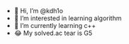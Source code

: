 - 👋 Hi, I’m @kdh1o
- 👀 I’m interested in learning algorithm
- 🌱 I’m currently learning c++
- 😂 My solved.ac tear is G5

<!---
kdh1o/kdh1o is a ✨ special ✨ repository because its `README.md` (this file) appears on your GitHub profile.
You can click the Preview link to take a look at your changes.
--->
